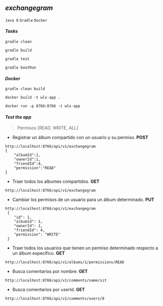 ## _exchangegram_

`Java 8`
`Gradle`
`Docker`

#### _Tasks_
```
gradle clean
```
```
gradle build
```
```
gradle test
```
```
gradle bootRun
```

#### _Docker_
```
gradle clean build
```
```
docker build -t wlx-app .
```
```
docker run -p 8766:8766 -t wlx-app
```

#### _Test the app_

> Permisos [READ, WRITE, ALL]

* Registrar un álbum compartido con un usuario y su permiso. **POST**
```
http://localhost:8766/api/v1/exchangegram
{
	"albumId":1,
	"ownerId":1,
	"friendId":4,
	"permission":"READ"
}
```

* Traer todos los albumes compartidos. **GET**
```
http://localhost:8766/api/v1/exchangegram
```

* Cambiar los permisos de un usuario para un álbum determinado. **PUT**
```
http://localhost:8766/api/v1/exchangegram
 {
    "id": 1,
    "albumId": 1,
    "ownerId": 1,
    "friendId": 4,
    "permission": "WRITE"
 }
```


* Traer todos los usuarios que tienen un permiso determinado respecto a un
álbum específico. **GET**
```
http://localhost:8766/api/v1/albums/1/permissions/READ
```

* Busca comentarios por nombre. **GET**

```
http://localhost:8766/api/v1/comments/name/sit
```

* Busca comentarios por userId. **GET**

```
http://localhost:8766/api/v1/comments/users/8
```

